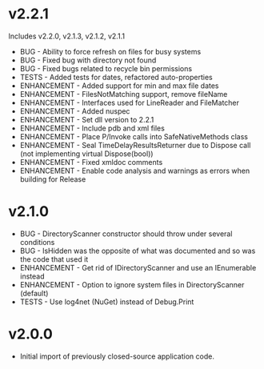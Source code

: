 # v2.2.1
Includes v2.2.0, v2.1.3, v2.1.2, v2.1.1

* BUG - Ability to force refresh on files for busy systems
* BUG - Fixed bug with directory not found
* BUG - Fixed bugs related to recycle bin permissions
* TESTS - Added tests for dates, refactored auto-properties
* ENHANCEMENT - Added support for min and max file dates
* ENHANCEMENT - FilesNotMatching support, remove fileName
* ENHANCEMENT - Interfaces used for LineReader and FileMatcher
* ENHANCEMENT - Added nuspec
* ENHANCEMENT - Set dll version to 2.2.1
* ENHANCEMENT - Include pdb and xml files
* ENHANCEMENT - Place P/Invoke calls into SafeNativeMethods class
* ENHANCEMENT - Seal TimeDelayResultsReturner due to Dispose call (not implementing virtual Dispose(bool))
* ENHANCEMENT - Fixed xmldoc comments
* ENHANCEMENT - Enable code analysis and warnings as errors when building for Release

# v2.1.0

* BUG - DirectoryScanner constructor should throw under several conditions
* BUG - IsHidden was the opposite of what was documented and so was the code that used it
* ENHANCEMENT - Get rid of IDirectoryScanner and use an IEnumerable<string> instead
* ENHANCEMENT - Option to ignore system files in DirectoryScanner (default)
* TESTS - Use log4net (NuGet) instead of Debug.Print


# v2.0.0

* Initial import of previously closed-source application code.
